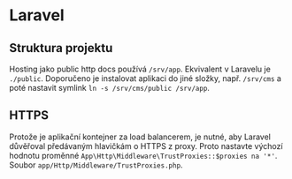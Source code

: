 # Laravel

## Struktura projektu

Hosting jako public http docs používá `/srv/app`. Ekvivalent v Laravelu je `./public`. Doporučeno je instalovat aplikaci do jiné složky, např. `/srv/cms` a
poté nastavit symlink `ln -s /srv/cms/public /srv/app`.

## HTTPS

Protože je aplikační kontejner za load balancerem, je nutné, aby Laravel důvěřoval předávaným hlavičkám o HTTPS z proxy. Proto nastavte výchozí hodnotu
proměnné `App\Http\Middleware\TrustProxies::$proxies na '*'`. Soubor `app/Http/Middleware/TrustProxies.php`.
